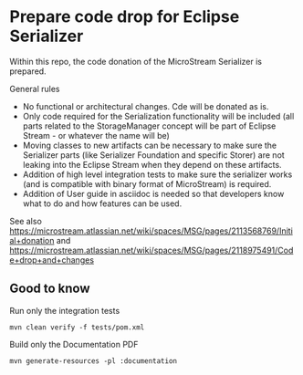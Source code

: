 # Prepare code drop for Eclipse Serializer

Within this repo, the code donation of the MicroStream Serializer is prepared.

General rules

- No functional or architectural changes. Cde will be donated as is. 
- Only code required for the Serialization functionality will be included (all parts related to the StorageManager concept will be part of Eclipse Stream - or whatever the name will be)
- Moving classes to new artifacts can be necessary to make sure the Serializer parts (like Serializer Foundation and specific Storer) are not leaking into the Eclipse Stream when they depend on these artifacts.
- Addition of high level integration tests to make sure the serializer works (and is compatible with binary format of MicroStream) is required.
- Addition of User guide in asciidoc is needed so that developers know what to do and how features can be used.

See also https://microstream.atlassian.net/wiki/spaces/MSG/pages/2113568769/Initial+donation and https://microstream.atlassian.net/wiki/spaces/MSG/pages/2118975491/Code+drop+and+changes



## Good to know

Run only the integration tests

```
mvn clean verify -f tests/pom.xml
```

Build only the Documentation PDF

```
mvn generate-resources -pl :documentation
```

